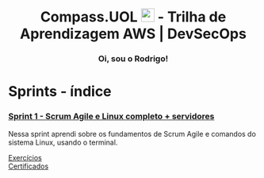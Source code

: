 <h1 align=center> Compass.UOL <img src="https://logospng.org/download/uol/logo-uol-icon-256.png" width="27"/> - Trilha de Aprendizagem AWS | DevSecOps </h1>

<h3 align="center">Oi, sou o Rodrigo!</h3> 

# Sprints - índice


###  <a href= Sprint-1 > Sprint 1 - Scrum Agile e Linux completo + servidores </a>

<p>

 Nessa sprint aprendi sobre os fundamentos de Scrum Agile e comandos do sistema Linux, usando o terminal.

 </p>

 <a href=Sprint-1\exercicios> Exercícios </a>  
 <a href=Sprint-1\certificados> Certificados </a>


